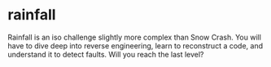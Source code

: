 # rainfall
 Rainfall is an iso challenge slightly more complex than Snow Crash. You will have to dive deep into reverse engineering, learn to reconstruct a code, and understand it to detect faults. Will you reach the last level? 
